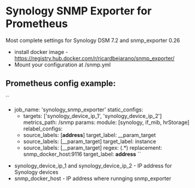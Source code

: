 ﻿# Synology SNMP Exporter for Prometheus

Most complete settings for Synology DSM 7.2 and snmp_exporter 0.26

* install docker image - https://registry.hub.docker.com/r/ricardbejarano/snmp_exporter/
* Mount your configuration at /snmp.yml


## Prometheus config example:

``
  - job_name: 'synology_snmp_exporter'
    static_configs:
      - targets: ['synology_device_ip_1', 'synology_device_ip_2']
    metrics_path: /snmp
    params:
      module: [synology, if_mib, hrStorage]
    relabel_configs:
      - source_labels: [__address__]
        target_label: __param_target
      - source_labels: [__param_target]
        target_label: instance
      - source_labels: [__param_target]
        regex: (.*)
        replacement: snmp_docker_host:9116
        target_label: __address__
``

* synology_device_ip_1 and synology_device_ip_2 - IP address for Synology devices
* snmp_docker_host - IP address where runnging snmp_exporter
